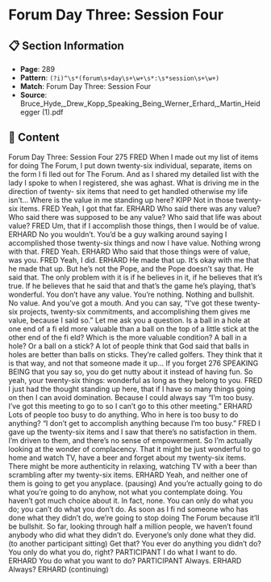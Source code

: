 # Forum Day Three: Session Four

## 📋 Section Information

- **Page**: 289
- **Pattern**: `(?i)^\s*(forum\s+day\s+\w+\s*:\s*session\s+\w+)`
- **Match**: Forum Day Three: Session Four
- **Source**: Bruce_Hyde,_Drew_Kopp_Speaking_Being_Werner_Erhard,_Martin_Heidegger (1).pdf

## 📄 Content

Forum Day Three: Session Four
275
FRED
When I made out my list of items for doing The Forum, I put down twenty-six individual,
separate, items on the form I fi lled out for The Forum. And as I shared my detailed list with the
lady I spoke to when I registered, she was aghast. What is driving me in the direction of twenty-
six items that need to get handled otherwise my life isn’t... Where is the value in me standing up
here?
KIPP
Not in those twenty-six items.
FRED
Yeah, I got that far.
ERHARD
Who said there was any value? Who said there was supposed to be any value? Who said that life
was about value?
FRED
Um, that if I accomplish those things, then I would be of value.
ERHARD
No you wouldn’t. You’d be a guy walking around saying I accomplished those twenty-six things
and now I have value. Nothing wrong with that.
FRED
Yeah.
ERHARD
Who said that those things were of value, was you.
FRED
Yeah, I did.
ERHARD
He made that up. It’s okay with me that he made that up. But he’s not the Pope, and the Pope
doesn’t say that. He said that. The only problem with it is if he believes in it, if he believes
that it’s true. If he believes that he said that and that’s the game he’s playing, that’s wonderful.
You don’t have any value. You’re nothing. Nothing and bullshit. No value. And you’ve got a
mouth. And you can say, “I’ve got these twenty-six projects, twenty-six commitments, and
accomplishing them gives me value, because I said so.” Let me ask you a question. Is a ball
in a hole at one end of a fi eld more valuable than a ball on the top of a little stick at the other
end of the fi eld? Which is the more valuable condition? A ball in a hole? Or a ball on a stick?
A lot of people think that God said that balls in holes are better than balls on sticks. They’re
called golfers. They think that it is that way, and not that someone made it up... If you forget
276
SPEAKING BEING
that you say so, you do get nutty about it instead of having fun. So yeah, your twenty-six things:
wonderful as long as they belong to you.
FRED
I just had the thought standing up here, that if I have so many things going on then I can avoid
domination. Because I could always say “I’m too busy. I’ve got this meeting to go to so I can’t go
to this other meeting.”
ERHARD
Lots of people too busy to do anything. Who in here is too busy to do anything? “I don’t get to
accomplish anything because I’m too busy.”
FRED
I gave up the twenty-six items and I saw that there’s no satisfaction in them. I’m driven to them,
and there’s no sense of empowerment. So I’m actually looking at the wonder of complacency.
That it might be just wonderful to go home and watch TV, have a beer and forget about my
twenty-six items. There might be more authenticity in relaxing, watching TV with a beer than
scrambling after my twenty-six items.
ERHARD
Yeah, and neither one of them is going to get you anyplace.
(pausing)
And you’re actually going to do what you’re going to do anyhow, not what you contemplate
doing. You haven’t got much choice about it. In fact, none. You can only do what you do; you
can’t do what you don’t do. As soon as I fi nd someone who has done what they didn’t do, we’re
going to stop doing The Forum because it’ll be bullshit. So far, looking through half a million
people, we haven’t found anybody who did what they didn’t do. Everyone’s only done what
they did.
(to another participant sitting)
Get that? You ever do anything you didn’t do? You only do what you do, right?
PARTICIPANT
I do what I want to do.
ERHARD
You do what you want to do?
PARTICIPANT
Always.
ERHARD
Always?
ERHARD (continuing)